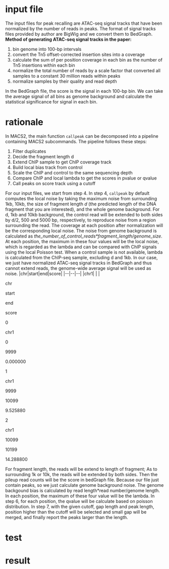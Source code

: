 # input file
The input files for peak recalling are ATAC-seq signal tracks that have been normalized by the number of reads in peaks. The format of signal tracks files provided by author are BigWig and we convert them to BedGraph.
**Method of generating ATAC-seq signal tracks in the paper:**
 1. bin genome into 100-bp intervals
 2. convert the Tn5 offset-corrected insertion sites into a coverage
 3. calculate the sum of per position coverage in each bin as the number of Tn5 insertions within each bin
 4. normalize the total number of reads by a scale factor that converted all samples to a constant 30 million reads within peaks
 5. normalize samples by their quality and read depth

In the BedGraph file, the score is the signal in each 100-bp bin. We can take the average signal of all bins as genome background and calculate the statistical significance for signal in each bin.

# rationale
In MACS2, the main function `callpeak` can be decomposed into a pipeline containing MACS2 subcommands. The pipeline follows these steps: 
1. Filter duplicates
2. Decide the fragment length d
3. Extend ChIP sample to get ChIP coverage track
4. Build local bias track from control
5. Scale the ChIP and control to the same sequencing depth
6. Compare ChIP and local lambda to get the scores in pvalue or qvalue
7. Call peaks on score track using a cutoff

For our input files, we start from step 4.
In step 4, `callpeak` by default computes the local noise by taking the maximum noise from surrounding 1kb, 10kb, the size of fragment length _d_ (the predicted length of the DNA fragment that you are interested), and the whole genome background. For d, 1kb and 10kb background, the control read will be extended to both sides by d/2, 500 and 5000 bp, respectively, to reproduce noise from a region surrounding the read. The coverage at each position after normalization will be the corresponding local noise. The noise from genome background is calculated as _the_number_of_control_reads*fragment_length/genome_size_. At each position, the maximum in these four values will be the local noise, which is regarded as the lambda and can be compared with ChIP signals using the local Poisson test. When a control sample is not available, lambda is calculated from the ChIP-seq sample, excluding d and 1kb.
In our case, we just have normalized ATAC-seq signal tracks in BedGraph and thus cannot extend reads, the genome-wide average signal will be used as noise.
|chr|start|end|score|
|--|--|--|
|chr1|  |  |

chr

start

end

score

0

chr1

0

9999

0.000000

1

chr1

9999

10099

9.525880

2

chr1

10099

10199

14.288800

 For fragment length, the reads will be extend to length of fragment; As to surrounding 1k or 10k, the reads will be extended by both sides. Then the pileup read counts will be the score in bedGraph file. Because our file just contain peaks, so we just calculate genome background noise. The genome backgound bias is calculated by read length*read number/genome length. In each position, the maximum of these four value will be the lambda. In step 6, for each position, the qvalue will be calculate based on poisson distribution. In step 7, with the given cutoff, gap length and peak length, position higher than the cutoff will be selected and small gap will be merged, and finally report the peaks larger than the length.  
# test
# result
<!--stackedit_data:
eyJoaXN0b3J5IjpbNTM3NTk1NjAxLDExNzc0Njc5NjksMTE3Mz
Q3ODYsOTkzMDcyMDYwLDE4NjYwMjU2NzQsLTEzMTQ0MjM3NDEs
LTE5ODEwMzU2MSwtNTQ3MzEyMjQzLC0xOTM5NTY5MzQ3LDM3OT
M3MzMzMSwtNjk1NTI1NTQsNzQ2Nzc1MjUxLC0xOTk3NzUzMjE3
LC0yNzE0OTAwMjMsLTIxMzQ4NDE4MTAsMTAyNjkyOTQzMCwtNT
Y3MTQxMTMyLDEzNTA0NTIxMyw2NjM4MzA0NzAsMTU2OTQ3MjA4
NV19
-->
